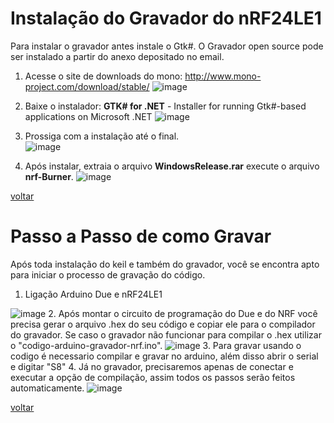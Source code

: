 # Instalação do Gravador do nRF24LE1

 Para instalar o gravador antes instale o Gtk#.
 O Gravador open source pode ser instalado a partir do anexo depositado no email.

1. Acesse o site de downloads do mono:  http://www.mono-project.com/download/stable/
![image](https://user-images.githubusercontent.com/21316901/41117639-f678ff1a-6a63-11e8-93f5-36e2033091c7.png)

2. Baixe o instalador: **GTK# for .NET** - Installer for running Gtk#-based applications on Microsoft .NET
![image](https://user-images.githubusercontent.com/21316901/41117649-00484ad2-6a64-11e8-8a58-12556d78eb9c.png)

3. Prossiga com a instalação até o final.                   
![image](https://user-images.githubusercontent.com/21316901/41117665-09d831fc-6a64-11e8-9d91-9d43a51d7d10.png)

4. Após instalar, extraia o arquivo **WindowsRelease.rar** execute o arquivo **nrf-Burner**.
![image](https://user-images.githubusercontent.com/21316901/41117679-13d11854-6a64-11e8-8756-26c2a651cb98.png)

[voltar](./instalacao.html)

# Passo a Passo de como Gravar
Após toda instalação do keil e também do gravador, você se encontra apto para iniciar o processo de gravação do código.
1. Ligação Arduino Due e nRF24LE1

![image](https://github.com/italogsfernandes/nrf24le1/blob/master/docs/img/esquema_Due_nrf.jpg?raw=true)
2. Após montar o circuito de programação do Due e do NRF você precisa gerar o arquivo .hex do seu código e copiar ele para o compilador do gravador. Se caso o gravador não funcionar para compilar o .hex utilizar o "codigo-arduino-gravador-nrf.ino".
![image](https://github.com/italogsfernandes/nrf24le1/blob/master/docs/img/codigo-gravador-due.PNG?raw=true)
3. Para gravar usando o codigo é necessario compilar e gravar no arduino, além disso abrir o serial e digitar "S8"
4. Já no gravador, precisaremos apenas de conectar e executar a opção de compilação, assim todos os passos serão feitos automaticamente.
![image](https://github.com/italogsfernandes/nrf24le1/blob/master/docs/img/Gravador.PNG?raw=true)

[voltar](./instalacao.html)
